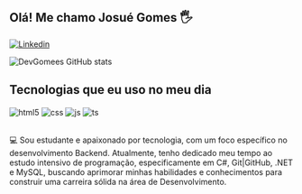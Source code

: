 ## Olá! Me chamo Josué Gomes 🖐️

[![Linkedin](https://img.shields.io/badge/LinkedIn-0077B5?style=for-the-badge&logo=linkedin&logoColor=white)](https://www.linkedin.com/in/josu%C3%A9-gomes-89859125b/)

![DevGomees GitHub stats](https://github-readme-stats.vercel.app/api?username=DevGomees&show_icons=true&theme=dracula)

## Tecnologias que eu uso no meu dia

<div style="display: inline_block">
  <img align="center" alt="html5" src="https://img.shields.io/badge/C%23-239120?style=for-the-badge&logo=c-sharp&logoColor=white" />
  <img align="center" alt="css" src="https://img.shields.io/badge/.NET-5C2D91?style=for-the-badge&logo=.net&logoColor=white" />
  <img align="center" alt="js" src="https://img.shields.io/badge/Microsoft_Azure-0089D6?style=for-the-badge&logo=microsoft-azure&logoColor=white" />
  <img align="center" alt="ts" src="https://img.shields.io/badge/MySQL-00000F?style=for-the-badge&logo=mysql&logoColor=white" />

</div><br/>

💻 Sou estudante e apaixonado por tecnologia,
com um foco específico
no desenvolvimento Backend. Atualmente,
tenho dedicado meu tempo ao estudo
intensivo de programação, especificamente
em C#, Git|GitHub, .NET e MySQL, buscando aprimorar
minhas habilidades e conhecimentos para
construir uma carreira sólida na área de
Desenvolvimento.
